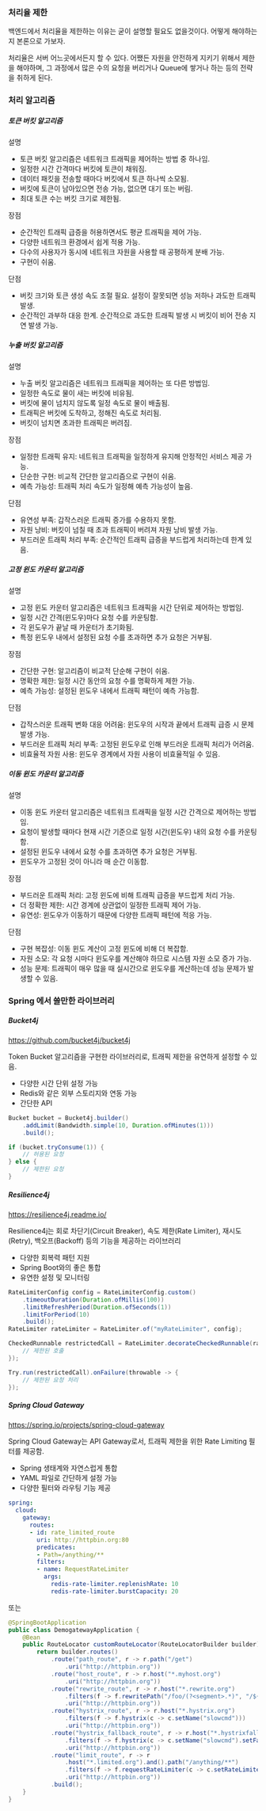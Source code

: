 ### 처리율 제한

백엔드에서 처리율을 제한하는 이유는 굳이 설명할 필요도 없을것이다. 어떻게 해야하는지 본론으로 가보자.

처리율은 서버 어느곳에서든지 할 수 있다. 어쨌든 자원을 안전하게 지키기 위해서 제한을 해야하며, 그 과정에서 많은 수의 요청을 버리거나 Queue에 쌓거나 하는 등의 전략을 취하게 된다. 



### 처리 알고리즘

##### 토큰 버킷 알고리즘

설명

- 토큰 버킷 알고리즘은 네트워크 트래픽을 제어하는 방법 중 하나임.
- 일정한 시간 간격마다 버킷에 토큰이 채워짐.
- 데이터 패킷을 전송할 때마다 버킷에서 토큰 하나씩 소모됨.
- 버킷에 토큰이 남아있으면 전송 가능, 없으면 대기 또는 버림.
- 최대 토큰 수는 버킷 크기로 제한됨.

장점

- 순간적인 트래픽 급증을 허용하면서도 평균 트래픽을 제어 가능.
- 다양한 네트워크 환경에서 쉽게 적용 가능.
- 다수의 사용자가 동시에 네트워크 자원을 사용할 때 공평하게 분배 가능.
- 구현이 쉬움.

단점

- 버킷 크기와 토큰 생성 속도 조절 필요. 설정이 잘못되면 성능 저하나 과도한 트래픽 발생.
- 순간적인 과부하 대응 한계. 순간적으로 과도한 트래픽 발생 시 버킷이 비어 전송 지연 발생 가능.

##### 누출 버킷 알고리즘

설명

- 누출 버킷 알고리즘은 네트워크 트래픽을 제어하는 또 다른 방법임.
- 일정한 속도로 물이 새는 버킷에 비유됨.
- 버킷에 물이 넘치지 않도록 일정 속도로 물이 배출됨.
- 트래픽은 버킷에 도착하고, 정해진 속도로 처리됨.
- 버킷이 넘치면 초과한 트래픽은 버려짐.

장점

- 일정한 트래픽 유지: 네트워크 트래픽을 일정하게 유지해 안정적인 서비스 제공 가능.
- 단순한 구현: 비교적 간단한 알고리즘으로 구현이 쉬움.
- 예측 가능성: 트래픽 처리 속도가 일정해 예측 가능성이 높음.

단점

- 유연성 부족: 갑작스러운 트래픽 증가를 수용하지 못함.
- 자원 낭비: 버킷이 넘칠 때 초과 트래픽이 버려져 자원 낭비 발생 가능.
- 부드러운 트래픽 처리 부족: 순간적인 트래픽 급증을 부드럽게 처리하는데 한계 있음.

##### 고정 윈도 카운터 알고리즘

설명

- 고정 윈도 카운터 알고리즘은 네트워크 트래픽을 시간 단위로 제어하는 방법임.
- 일정 시간 간격(윈도우)마다 요청 수를 카운팅함.
- 각 윈도우가 끝날 때 카운터가 초기화됨.
- 특정 윈도우 내에서 설정된 요청 수를 초과하면 추가 요청은 거부됨.

장점

- 간단한 구현: 알고리즘이 비교적 단순해 구현이 쉬움.
- 명확한 제한: 일정 시간 동안의 요청 수를 명확하게 제한 가능.
- 예측 가능성: 설정된 윈도우 내에서 트래픽 패턴이 예측 가능함.

단점

- 갑작스러운 트래픽 변화 대응 어려움: 윈도우의 시작과 끝에서 트래픽 급증 시 문제 발생 가능.
- 부드러운 트래픽 처리 부족: 고정된 윈도우로 인해 부드러운 트래픽 처리가 어려움.
- 비효율적 자원 사용: 윈도우 경계에서 자원 사용이 비효율적일 수 있음.

##### 이동 윈도 카운터 알고리즘

설명

- 이동 윈도 카운터 알고리즘은 네트워크 트래픽을 일정 시간 간격으로 제어하는 방법임.
- 요청이 발생할 때마다 현재 시간 기준으로 일정 시간(윈도우) 내의 요청 수를 카운팅함.
- 설정된 윈도우 내에서 요청 수를 초과하면 추가 요청은 거부됨.
- 윈도우가 고정된 것이 아니라 매 순간 이동함.

장점

- 부드러운 트래픽 처리: 고정 윈도에 비해 트래픽 급증을 부드럽게 처리 가능.
- 더 정확한 제한: 시간 경계에 상관없이 일정한 트래픽 제어 가능.
- 유연성: 윈도우가 이동하기 때문에 다양한 트래픽 패턴에 적응 가능.

단점

- 구현 복잡성: 이동 윈도 계산이 고정 윈도에 비해 더 복잡함.
- 자원 소모: 각 요청 시마다 윈도우를 계산해야 하므로 시스템 자원 소모 증가 가능.
- 성능 문제: 트래픽이 매우 많을 때 실시간으로 윈도우를 계산하는데 성능 문제가 발생할 수 있음.



### Spring 에서 쓸만한 라이브러리

##### **Bucket4j**

https://github.com/bucket4j/bucket4j

Token Bucket 알고리즘을 구현한 라이브러리로, 트래픽 제한을 유연하게 설정할 수 있음.

- 다양한 시간 단위 설정 가능
- Redis와 같은 외부 스토리지와 연동 가능
- 간단한 API

```java
Bucket bucket = Bucket4j.builder()
    .addLimit(Bandwidth.simple(10, Duration.ofMinutes(1)))
    .build();

if (bucket.tryConsume(1)) {
    // 허용된 요청
} else {
    // 제한된 요청
}
```

##### Resilience4j

https://resilience4j.readme.io/

Resilience4j는 회로 차단기(Circuit Breaker), 속도 제한(Rate Limiter), 재시도(Retry), 백오프(Backoff) 등의 기능을 제공하는 라이브러리

- 다양한 회복력 패턴 지원
- Spring Boot와의 좋은 통합
- 유연한 설정 및 모니터링

```java
RateLimiterConfig config = RateLimiterConfig.custom()
    .timeoutDuration(Duration.ofMillis(100))
    .limitRefreshPeriod(Duration.ofSeconds(1))
    .limitForPeriod(10)
    .build();
RateLimiter rateLimiter = RateLimiter.of("myRateLimiter", config);

CheckedRunnable restrictedCall = RateLimiter.decorateCheckedRunnable(rateLimiter, () -> {
    // 제한된 호출
});

Try.run(restrictedCall).onFailure(throwable -> {
    // 제한된 요청 처리
});
```

##### Spring Cloud Gateway

https://spring.io/projects/spring-cloud-gateway

Spring Cloud Gateway는 API Gateway로서, 트래픽 제한을 위한 Rate Limiting 필터를 제공함.

- Spring 생태계와 자연스럽게 통합
- YAML 파일로 간단하게 설정 가능
- 다양한 필터와 라우팅 기능 제공

```yaml
spring:
  cloud:
    gateway:
      routes:
      - id: rate_limited_route
        uri: http://httpbin.org:80
        predicates:
        - Path=/anything/**
        filters:
        - name: RequestRateLimiter
          args:
            redis-rate-limiter.replenishRate: 10
            redis-rate-limiter.burstCapacity: 20
```

또는

```java
@SpringBootApplication
public class DemogatewayApplication {
	@Bean
	public RouteLocator customRouteLocator(RouteLocatorBuilder builder) {
		return builder.routes()
			.route("path_route", r -> r.path("/get")
				.uri("http://httpbin.org"))
			.route("host_route", r -> r.host("*.myhost.org")
				.uri("http://httpbin.org"))
			.route("rewrite_route", r -> r.host("*.rewrite.org")
				.filters(f -> f.rewritePath("/foo/(?<segment>.*)", "/${segment}"))
				.uri("http://httpbin.org"))
			.route("hystrix_route", r -> r.host("*.hystrix.org")
				.filters(f -> f.hystrix(c -> c.setName("slowcmd")))
				.uri("http://httpbin.org"))
			.route("hystrix_fallback_route", r -> r.host("*.hystrixfallback.org")
				.filters(f -> f.hystrix(c -> c.setName("slowcmd").setFallbackUri("forward:/hystrixfallback")))
				.uri("http://httpbin.org"))
			.route("limit_route", r -> r
				.host("*.limited.org").and().path("/anything/**")
				.filters(f -> f.requestRateLimiter(c -> c.setRateLimiter(redisRateLimiter())))
				.uri("http://httpbin.org"))
			.build();
	}
}
```

